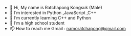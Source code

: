 - 👋 Hi, My name is Ratchapong Kongsuk (Male)
- 👀 I’m interested in Python ,JavaScript ,C++
- 🌱 I’m currently learning C++ and Python
- 💞️ I’m a high school student
- 📫 How to reach me Gmail : namoratchapong@gmail.com

<!---
Ratchapong-Kongsuk/Ratchapong-Kongsuk is a ✨ special ✨ repository because its `README.md` (this file) appears on your GitHub profile.
You can click the Preview link to take a look at your changes.
--->
